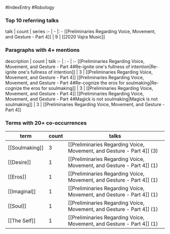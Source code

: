 #IndexEntry #Robology

### Top 10 referring talks
talk | count | series
:- | - |: -
[[Preliminaries Regarding Voice, Movement, and Gesture - Part 4]] | 9 | [[2020 Vajra Music]]

### Paragraphs with 4+ mentions
description | count | talk
:- | : - | :-
[[Preliminaries Regarding Voice, Movement, and Gesture - Part 4#Re-ignite one's fullness of intention\|Re-ignite one's fullness of intention]] | 3 | [[Preliminaries Regarding Voice, Movement, and Gesture - Part 4]]
[[Preliminaries Regarding Voice, Movement, and Gesture - Part 4#Re-cognize the eros for soulmaking\|Re-cognize the eros for soulmaking]] | 3 | [[Preliminaries Regarding Voice, Movement, and Gesture - Part 4]]
[[Preliminaries Regarding Voice, Movement, and Gesture - Part 4#Magick is not soulmaking\|Magick is not soulmaking]] | 3 | [[Preliminaries Regarding Voice, Movement, and Gesture - Part 4]]

### Terms with 20+ co-occurrences
term | count | talks
-|-|-
[[Soulmaking]] | 3 | <span class="counts">[[Preliminaries Regarding Voice, Movement, and Gesture - Part 4]] (3)</span> 
[[Desire]] | 1 | <span class="counts">[[Preliminaries Regarding Voice, Movement, and Gesture - Part 4]] (1)</span> 
[[Eros]] | 1 | <span class="counts">[[Preliminaries Regarding Voice, Movement, and Gesture - Part 4]] (1)</span> 
[[Imaginal]] | 1 | <span class="counts">[[Preliminaries Regarding Voice, Movement, and Gesture - Part 4]] (1)</span> 
[[Soul]] | 1 | <span class="counts">[[Preliminaries Regarding Voice, Movement, and Gesture - Part 4]] (1)</span> 
[[The Self]] | 1 | <span class="counts">[[Preliminaries Regarding Voice, Movement, and Gesture - Part 4]] (1)</span> 

